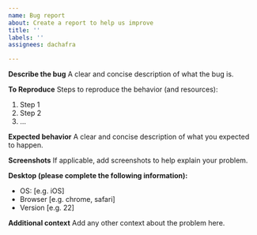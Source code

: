 ```yaml
---
name: Bug report
about: Create a report to help us improve
title: ''
labels: ''
assignees: dachafra

---
```


**Describe the bug**
A clear and concise description of what the bug is.

**To Reproduce**
Steps to reproduce the behavior (and resources):
1. Step 1
2. Step 2
3. ...


**Expected behavior**
A clear and concise description of what you expected to happen.

**Screenshots**
If applicable, add screenshots to help explain your problem.

**Desktop (please complete the following information):**
 - OS: [e.g. iOS]
 - Browser [e.g. chrome, safari]
 - Version [e.g. 22]

**Additional context**
Add any other context about the problem here.
